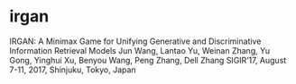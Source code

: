 # irgan
 IRGAN: A Minimax Game for Unifying Generative and Discriminative Information Retrieval Models
 Jun Wang, Lantao Yu, Weinan Zhang, Yu Gong, Yinghui Xu, Benyou Wang, Peng Zhang, Dell Zhang
 SIGIR’17, August 7-11, 2017, Shinjuku, Tokyo, Japan
